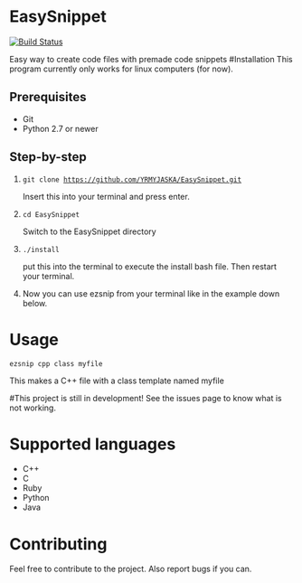# EasySnippet 
[![Build Status](https://travis-ci.com/YRMYJASKA/EasySnippet.svg?token=nmXsqUZD4nTpvKQmVwyc&branch=master)](https://travis-ci.com/YRMYJASKA/EasySnippet)

Easy way to create code files with premade code snippets
#Installation
This program currently only works for linux computers (for now).
## Prerequisites
* Git
* Python 2.7 or newer

## Step-by-step
1. <code>git clone https://github.com/YRMYJASKA/EasySnippet.git</code>

   Insert this into your terminal and press enter.
2. <code>cd EasySnippet</code>

   Switch to the EasySnippet directory

3. <code>./install</code>

   put this into the terminal to execute the install bash file. Then restart your terminal.

4. Now you can use ezsnip from your terminal like in the example down below. 

# Usage
<code>ezsnip cpp class myfile</code>

This makes a C++ file with a class template named myfile

#This project is still in development!
See the issues page to know what is not working.

# Supported languages

* C++
* C
* Ruby
* Python
* Java

# Contributing
Feel free to contribute to the project. Also report bugs if you can.
